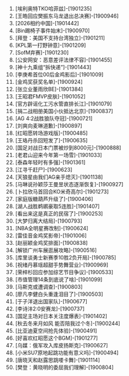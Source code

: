 
1. [埃利奥特TKO哈菲兹]-[1901235]
1. [王皓回应樊振东马龙退出总决赛]-[1900946]
1. [2026相约中国]-[1901442]
1. [Bin踢椅子事件始末]-[1900970]
1. [拜登：美国不支持台湾独立]-[1901211]
1. [KPL第一打野钟意]-[1901209]
1. [SofM弃赛]-[1901230]
1. [公安网安：恶意差评法律不容]-[1901455]
1. [神十九乘组“拆快递”]-[1901443]
1. [李庚希首位00后金鸡影后]-[1901009]
1. [金鸡奖获奖名单]-[1900924]
1. [张立业董雨欣BE]-[1901384]
1. [王昭君FMVP皮肤]-[1901052]
1. [官方辟谣化工污水管直排长江]-[1901079]
1. [捐二战相册美国小伙抵达北京]-[1900837]
1. [AG 4:2战胜狼队夺冠]-[1900721]
1. [刘爽向麦琳道歉]-[1900897]
1. [红昭愿转场游戏版]-[1900485]
1. [王珞丹杀回短发了]-[1900635]
1. [国足对战日本门票被炒到8000元]-[1900888]
1. [老君山迎来今年第一场雪]-[1901033]
1. [泰森年轻时有多强]-[1901361]
1. [江寻千赶尸]-[1900623]
1. [天狼星由我们AG亲手熄灭]-[1901138]
1. [马琳说孙颖莎王曼昱状态逐渐恢复]-[1900927]
1. [卜拉欣马首回合KO米奇高尔]-[1901273]
1. [家庭版糖葫芦升级了]-[1900406]
1. [湖人战胜鹈鹕豪取5连胜]-[1901407]
1. [看出来这是真正的民宿了]-[1900253]
1. [大梦归离大结局]-[1900793]
1. [NBA全明星赛改制]-[1900624]
1. [雷佳音金鸡奖影帝]-[1901006]
1. [赵丽颖金鸡奖排面]-[1900838]
1. [解锁广州车展逛展攻略]-[1900516]
1. [库里谈勇士新赛季10胜2负开局]-[1900785]
1. [祝绪丹慕瑶超甜手势舞营业]-[1900969]
1. [荣梓杉回应参加综艺节目争议]-[1900533]
1. [市值管理14条到底说了啥]-[1901099]
1. [马斯克或遭调查]-[1900803]
1. [廖凡李健白头重逢泪目了]-[1900503]
1. [于子洋退出国家队]-[1900677]
1. [李诗沣2:0安赛龙]-[1900737]
1. [国足主场对日本关注度爆表]-[1901402]
1. [秋去冬来月如风 能否陪我过个冬]-[1900244]
1. [比亚迪夏空间抢先体验]-[1900491]
1. [好喜欢红昭愿这个BGM]-[1901277]
1. [乌媒：俄军攻入库皮扬斯克]-[1900627]
1. [小米SU7原地起跳功能有意义吗]-[1900494]
1. [唐晓天和赵露思跳喽卡舞]-[1901114]
1. [樊登：黄晓明的委屈我们理解]-[1900804]